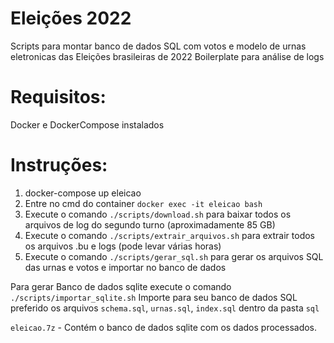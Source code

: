 # Eleições 2022

Scripts para montar banco de dados SQL com votos e modelo de urnas eletronicas das Eleições brasileiras de 2022
Boilerplate para análise de logs

# Requisitos:

Docker e DockerCompose instalados

# Instruções:

1. docker-compose up eleicao
2. Entre no cmd do container `docker exec -it eleicao bash`
3. Execute o comando `./scripts/download.sh` para baixar todos os arquivos de log do segundo turno (aproximadamente 85 GB)
4. Execute o comando `./scripts/extrair_arquivos.sh` para extrair todos os arquivos .bu e logs (pode levar várias horas)
5. Execute o comando `./scripts/gerar_sql.sh` para gerar os arquivos SQL das urnas e votos e importar no banco de dados

Para gerar Banco de dados sqlite execute o comando `./scripts/importar_sqlite.sh`
Importe para seu banco de dados SQL preferido os arquivos `schema.sql`, `urnas.sql`, `index.sql` dentro da pasta `sql`


`eleicao.7z` - Contém o banco de dados sqlite com os dados processados.
